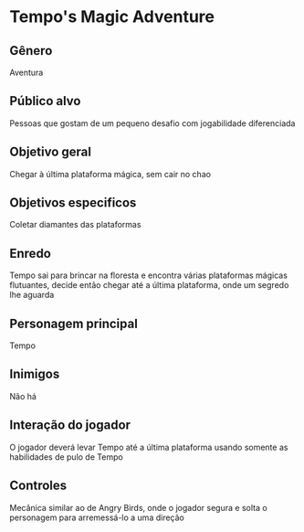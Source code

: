 # Tempo's Magic Adventure

## Gênero
Aventura

## Público alvo
Pessoas que gostam de um pequeno desafio com jogabilidade diferenciada

## Objetivo geral
Chegar à última plataforma mágica, sem cair no chao

## Objetivos especificos
Coletar diamantes das plataformas

## Enredo
Tempo sai para brincar na floresta e encontra várias plataformas mágicas flutuantes, decide então chegar até a última plataforma, onde um segredo lhe aguarda

## Personagem principal
Tempo

## Inimigos
Não há

## Interação do jogador
O jogador deverá levar Tempo até a última plataforma usando somente as habilidades de pulo de Tempo

## Controles
Mecânica similar ao de Angry Birds, onde o jogador segura e solta o personagem para arremessá-lo a uma direção
